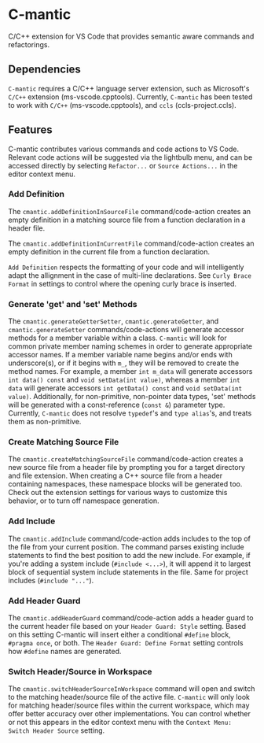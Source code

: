 # C-mantic

C/C++ extension for VS Code that provides semantic aware commands and refactorings.

## Dependencies

`C-mantic` requires a C/C++ language server extension, such as Microsoft's `C/C++` extension (ms-vscode.cpptools). Currently, `C-mantic` has been tested to work with `C/C++` (ms-vscode.cpptools), and `ccls` (ccls-project.ccls).

## Features
C-mantic contributes various commands and code actions to VS Code. Relevant code actions will be suggested via the lightbulb menu, and can be accessed directly by selecting `Refactor...` or `Source Actions...` in the editor context menu.

### Add Definition
The `cmantic.addDefinitionInSourceFile` command/code-action creates an empty definition in a matching source file from a function declaration in a header file.

The `cmantic.addDefinitionInCurrentFile` command/code-action creates an empty definition in the current file from a function declaration.

`Add Definition` respects the formatting of your code and will intelligently adapt the allignment in the case of multi-line declarations. See `Curly Brace Format` in settings to control where the opening curly brace is inserted.

### Generate 'get' and 'set' Methods
The `cmantic.generateGetterSetter`, `cmantic.generateGetter`, and `cmantic.generateSetter` commands/code-actions will generate accessor methods for a member variable within a class. `C-mantic` will look for common private member naming schemes in order to generate appropriate accessor names. If a member variable name begins and/or ends with underscore(s), or if it begins with `m_`, they will be removed to create the method names. For example, a member `int m_data` will generate accessors `int data() const` and `void setData(int value)`, whereas a member `int data` will generate accessors `int getData() const` and `void setData(int value)`. Additionally, for non-primitive, non-pointer data types, 'set' methods will be generated with a const-reference (`const &`) parameter type. Currently, `C-mantic` does not resolve `typedef`'s and `type alias`'s, and treats them as non-primitive.

### Create Matching Source File
The `cmantic.createMatchingSourceFile` command/code-action creates a new source file from a header file by prompting you for a target directory and file extension. When creating a C++ source file from a header containing namespaces, these namespace blocks will be generated too. Check out the extension settings for various ways to customize this behavior, or to turn off namespace generation.

### Add Include
The `cmantic.addInclude` command/code-action adds includes to the top of the file from your current position. The command parses existing include statements to find the best position to add the new include. For example, if you're adding a system include (`#include <...>`), it will append it to largest block of sequential system include statements in the file. Same for project includes (`#include "..."`).

### Add Header Guard
The `cmantic.addHeaderGuard` command/code-action adds a header guard to the current header file based on your `Header Guard: Style` setting. Based on this setting C-mantic will insert either a conditional `#define` block, `#pragma once`, or both. The `Header Guard: Define Format` setting controls how `#define` names are generated.

### Switch Header/Source in Workspace
The `cmantic.switchHeaderSourceInWorkspace` command will open and switch to the matching header/source file of the active file. `C-mantic` will only look for matching header/source files within the current workspace, which may offer better accuracy over other implementations. You can control whether or not this appears in the editor context menu with the `Context Menu: Switch Header Source` setting.
